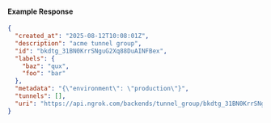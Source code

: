 <!-- Code generated for API Clients. DO NOT EDIT. -->

#### Example Response

```json
{
  "created_at": "2025-08-12T10:08:01Z",
  "description": "acme tunnel group",
  "id": "bkdtg_31BN0KrrSNguG2Xq88DuAINFBex",
  "labels": {
    "baz": "qux",
    "foo": "bar"
  },
  "metadata": "{\"environment\": \"production\"}",
  "tunnels": [],
  "uri": "https://api.ngrok.com/backends/tunnel_group/bkdtg_31BN0KrrSNguG2Xq88DuAINFBex"
}
```
